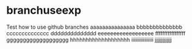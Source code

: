 # branchuseexp
Test how to use github branches
aaaaaaaaaaaaaaa
bbbbbbbbbbbbbb
cccccccccccccc
dddddddddddddd
eeeeeeeeeeeeeeeeee
fffffffffffffffff
ggggggggggggggggggg
hhhhhhhhhhhhhhhhhhh
iiiiiiiiiiiiiiiii
jjjjjjjjjjjjj
